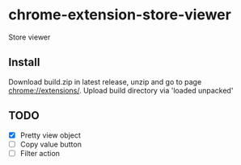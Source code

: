 # chrome-extension-store-viewer
Store viewer
## Install
Download build.zip in latest release, unzip and go to page [chrome://extensions/](chrome://extensions/). Upload build directory via 'loaded unpacked'

## TODO																				
- [x]  Pretty view object
- [ ]  Copy value button
- [ ]  Filter action
